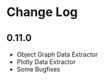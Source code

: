 # Change Log

## 0.11.0

-   Object Graph Data Extractor
-   Plotly Data Extractor
-   Some Bugfixes
